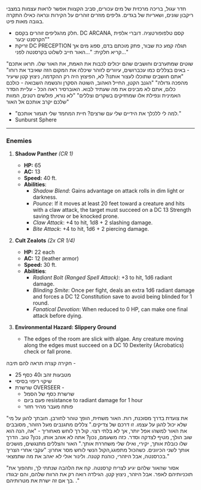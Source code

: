 חדר עגול, בריכה מרכזית של מים עכורים, סביב הקצוות אפשר לראות עצמות במצבי ריקבון שונים, ושאריות של בגדים. גליפים מוזרים זוהרים על הקירות ונראה כאילו התקרה בגובה מאות פיט.

* חלק מהגליפים זוהרים בקסם. DC ARCANA, קסם טלפופורטציה. דוברי אלפית "הקרסנט יבער"
* זריקת DC PRECEPTION תגלה קמע כת שבור, פתק מוכתם בדם, ספוג מים אך קריא חלקית: "...האור חייב לשלוט בקרסנטה לפני..."

"שוטים שמתערבים וחושבים שהם יכולים לכבות את האמת, את האור שלו. תראו אתכם - באים בצללים כמו עכברושים, עיוורים לזוהר שיכלה את המקום הזה שאיבד את רוחו"
"אתם חושבים שתוכלו לעצור אותנו? לא, הפיצוץ היה רק ההקדמה, ניצוץ קטן שיעיר מהפכה גדולה"
"הגנב הקטן, החייל האהוב, השוטה הסקרן והנשמה השבואה - כולכם כלום, אתם לא מבינים את מה שעתיד לבוא. האוברסיר ראה הכל - עליית הסדר האמינית ונפילת אלו שמחזיקים בשקרים וצללים"
"לא נורא, פולשים רטנים, המוות שלכם יקרב אותכם אל האור"
* "למה לי ללכלך את הידיים שלי עם שרצים? חיית המחמד שלי תגמור אותכם."
* Sunburst Sphere

______________________________________________________________________
### **Enemies**

1. **Shadow Panther** _(CR 1)_
    - **HP:** 65
    - **AC:** 13
    - **Speed:** 40 ft.
    - **Abilities**:
        - _Shadow Blend_: Gains advantage on attack rolls in dim light or darkness.
        - _Pounce_: If it moves at least 20 feet toward a creature and hits with a claw attack, the target must succeed on a DC 13 Strength saving throw or be knocked prone.
        - _Claw Attack_: +4 to hit, 1d8 + 2 slashing damage.
        - _Bite Attack_: +4 to hit, 1d6 + 2 piercing damage.
2. **Cult Zealots** _(2x CR 1/4)_
    
    - **HP:** 22 each
    - **AC:** 12 (leather armor)
    - **Speed:** 30 ft.
    - **Abilities**:
        - _Radiant Bolt (Ranged Spell Attack)_: +3 to hit, 1d6 radiant damage.
        - _Blinding Smite_: Once per fight, deals an extra 1d6 radiant damage and forces a DC 12 Constitution save to avoid being blinded for 1 round.
        - _Fanatical Devotion_: When reduced to 0 HP, can make one final attack before dying.
3. **Environmental Hazard: Slippery Ground**
    
    - The edges of the room are slick with algae. Any creature moving along the edges must succeed on a DC 10 Dexterity (Acrobatics) check or fall prone.


חקירה קצרה תראה להם תיבה - 
* 25 מטבעות זהב ו40 כסף
* שיקוי ריפוי בסיסי
* שרשרת OVERSEER -
	* שרשרת כסף של הסמל
	* פעם ביום resistance to radiant damage for 1 hour
	* פותח מעבר מהיר חזור

"את צועדת בדרך מסוכנת, רות. האור משחית, הופך טוהר לחורבן. חובתך להגן על מי שלא יכול להגן על עצמו. זו דרכם של צדיקים."
צללים מתגנבים מעל 
הזוהר, מסובבים את האור למשהו אפל יותר, אך לא בלתי רצוי. קול רך  לוחש מאחוריך - "אה, הנה הוא שוב הולך, מטיף לצדקה וסדר. כזה משעמם, נכון? אתה לא אוהב אותו, נכון? טוב. הדרך שלו כובלת אותך, יקירי, ואילו שלי משחררת אותך."
האור והצללים מתנגשים, מושכים אותך לשני הכיוונים. כשהכול מתפוגג,הקול הנשי לוחש מסר אחרון:
"עקבי אחרי הצריך בכרסנטה, אבל היזהרי, כוהנת קטנה. ולינור אולי לא יאהב את מה שתמצאי."


"אסור שהאור שלהם יגיע לצריח קרסנטה. קח את הלהבה שנתתי לך, ותהפוך את תוכניותיהם לאפר. אבל היזהר, ניצוץ קטן. הגילדה רואה רק את הרווח שלהם, והם יבגודו בך אם זה ישרת את מטרותיהם. ."


